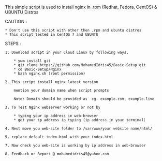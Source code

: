 This simple script is used to install nginx in .rpm (Redhat, Fedora, CentOS) & UBUNTU Distros 

CAUTION :

	* Don't use this script with other then .rpm and ubuntu distros
	* This script tested in CentOS 7 and UBUNTU

STEPS :

	1. Download script in your Cloud Linux by following ways, 

		* yum install git
		* git clone https://github.com/MohamedIdris45/Basic-Setup.git
		* cd Basic-Setup/Nginx
		* bash nginx.sh (root permission)
	
	2. This script install nginx latest version

		mention your domain name when script prompts

		Note: Domain should be provided as  eg. example.com, example.live

	3. To Test Nginx webserver working or not by 
		
		* typing your ip address in web-browser
		* get your ip address ip typing (ip address in your terminal)

	4. Next move you web-site folder to /var/www/your website name/html/ 

	5. replace default index.html with your index.html

	7. Now check you web-site is working by ip address in web-browser

	8. Feedback or Report @ mohamedidris45@yahoo.com



